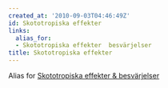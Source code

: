 ```yaml
---
created_at: '2010-09-03T04:46:49Z'
id: Skototropiska effekter
links:
  alias_for:
  - Skototropiska effekter  besvärjelser
title: Skototropiska effekter
---
```


Alias for [Skototropiska effekter & besvärjelser]

  [Skototropiska effekter & besvärjelser]: Skototropiska_effekter_&_besvärjelser